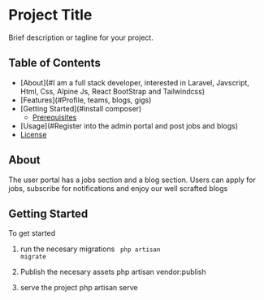 # Project Title

Brief description or tagline for your project.

## Table of Contents

- [About](#I am a full stack developer, interested in Laravel, Javscript, Html, Css, Alpine Js, React BootStrap and Tailwindcss)
- [Features](#Profile, teams, blogs, gigs)
- [Getting Started](#install composer)
  - [Prerequisites](#nodejs)
- [Usage](#Register into the admin portal and post jobs and blogs)
- [License](#MIT)

## About

The user portal has a jobs section and a blog section. Users can apply for jobs, subscribe for notifications and enjoy our well scrafted blogs

## Getting Started

To get started
1. run the necesary migrations
  <code> php artisan migrate</code>
3. Publish the necesary assets
   php artisan vendor:publish

4. serve the project
   php artisan serve



